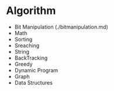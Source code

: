 # Algorithm
* Bit Manipulation (./bitmanipulation.md)
* Math
* Sorting
* Sreaching
* String 
* BackTracking
* Greedy
* Dynamic Program
* Graph
* Data Structures

